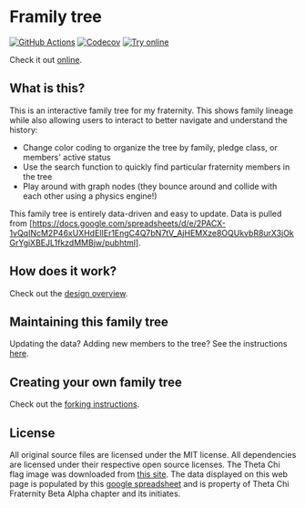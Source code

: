 # Framily tree

[![GitHub Actions][Actions badge]][GitHub Workflow]
[![Codecov][Codecov badge]][Codecov link]
[![Try online](https://img.shields.io/badge/try_it-online!-yellow.svg?style=flat-square)][GitHub Pages]

Check it out [online][GitHub Pages].

## What is this?

This is an interactive family tree for my fraternity. This shows family lineage
while also allowing users to interact to better navigate and understand the
history:

 * Change color coding to organize the tree by family, pledge class, or members'
   active status
 * Use the search function to quickly find particular fraternity members in the
   tree
 * Play around with graph nodes (they bounce around and collide with each other
   using a physics engine!)

This family tree is entirely data-driven and easy to update. Data is pulled from [https://docs.google.com/spreadsheets/d/e/2PACX-1vQqINcM2P46xUXHdEIlEr1EngC4Q7bN7tV_AjHEMXze8OQUkvbR8urX3jOkGrYgiXBEJL1fkzdMMBjw/pubhtml].

## How does it work?

Check out the [design overview](https://github.com/nfischer/framily-tree/wiki/Design).

## Maintaining this family tree

Updating the data? Adding new members to the tree? See the instructions
[here](https://github.com/nfischer/framily-tree/wiki/Updating-data-(adding-new-members)).

## Creating your own family tree

Check out the [forking
instructions](https://github.com/nfischer/framily-tree/wiki/Forking-instructions).

## License

All original source files are licensed under the MIT license. All dependencies
are licensed under their respective open source licenses. The Theta Chi flag
image was downloaded from [this
site](https://upload.wikimedia.org/wikipedia/en/d/df/OX_Flag.png). The data
displayed on this web page is populated by this [google spreadsheet] and is
property of Theta Chi Fraternity Beta Alpha chapter and its initiates.

<!--
  Forking instructions: if you are forking this project for your own
  fraternity, you will need to change these links to point to the right data for
  your project:
-->

[Actions badge]: https://img.shields.io/github/actions/workflow/status/nfischer/framily-tree/main.yml?style=flat-square&logo=github
[GitHub Workflow]: https://github.com/nfischer/framily-tree/actions/workflows/main.yml
[GitHub Pages]: https://nfischer.github.io/framily-tree
[Codecov badge]: https://img.shields.io/codecov/c/github/nfischer/framily-tree/main.svg?style=flat-square&label=coverage
[Codecov link]: https://codecov.io/gh/nfischer/framily-tree
[google spreadsheet]: https://docs.google.com/spreadsheets/d/1h6dVJKtETWX3Kr9PT6EaLu0gGavdi8Gnj4IlX155pfY/edit?usp=sharing
